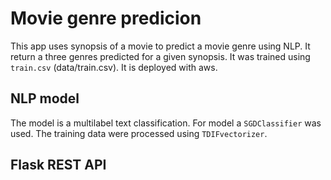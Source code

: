 # Movie genre predicion 

This app uses synopsis of a movie to predict a movie genre using NLP. It return a three genres predicted for a given synopsis. It was trained using `train.csv` (data/train.csv). It is deployed with aws. 

## NLP model

The model is a multilabel text classification. For model a `SGDClassifier` was used. The training data were processed using `TDIFvectorizer`. 

## Flask REST API 
